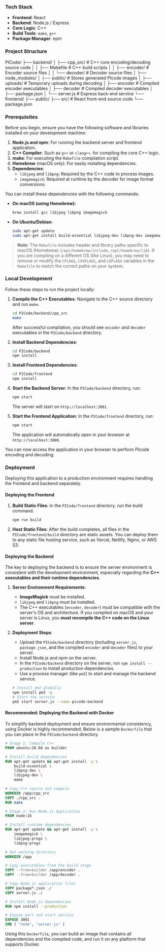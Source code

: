
### Tech Stack

-   **Frontend**: React
-   **Backend**: Node.js / Express
-   **Core Logic**: C++
-   **Build Tools**: `make`, `g++`
-   **Package Manager**: npm

### Project Structure
PICode/
├── backend/
│   ├── cpp_src/          # C++ core encoding/decoding source code
│   │   ├── Makefile      # C++ build scripts
│   │   ├── encoder/      # Encoder source files
│   │   └── decoder/      # Decoder source files
│   ├── node_modules/
│   ├── public/           # Stores generated PIcode images
│   ├── uploads/          # Temporary uploads during decoding
│   ├── encoder           # Compiled encoder executables
│   ├── decoder           # Compiled decoder executables
│   ├── package.json
│   └── server.js         # Express back-end service
└── frontend/
    ├── public/
    ├── src/              # React front-end source code
    └── package.json

### Prerequisites

Before you begin, ensure you have the following software and libraries installed on your development machine:
1.  **Node.js and npm**: For running the backend server and frontend application.
2.  **C++ Compiler**: Such as `g++` or `clang++`, for compiling the core C++ logic.
3.  **make**: For executing the `Makefile` compilation script.
4.  **Homebrew** (macOS only): For easily installing dependencies.
5.  **Dependencies**:
    -   `libjpeg` and `libpng`: Required by the C++ code to process images.
    -   `imagemagick`: Required at runtime by the decoder for image format conversions.

You can install these dependencies with the following commands:
- **On macOS (using Homebrew):**
  ```bash
  brew install gcc libjpeg libpng imagemagick
  ```
- **On Ubuntu/Debian:**
  ```bash
  sudo apt-get update
  sudo apt-get install build-essential libjpeg-dev libpng-dev imagemagick
  ```
> **Note**: The `Makefile` includes header and library paths specific to macOS (Homebrew) (`/opt/homebrew/include`, `/opt/homebrew/lib`). If you are compiling on a different OS (like Linux), you may need to remove or modify the `CFLAGS`, `CXXFLAGS`, and `LDFLAGS` variables in the `Makefile` to match the correct paths on your system.

### Local Development

Follow these steps to run the project locally:
1.  **Compile the C++ Executables**:
    Navigate to the C++ source directory and run `make`.
    ```bash
    cd PICode/backend/cpp_src
    make
    ```
    After successful compilation, you should see `encoder` and `decoder` executables in the `PICode/backend` directory.

2.  **Install Backend Dependencies**:
    ```bash
    cd PICode/backend
    npm install
    ```

3.  **Install Frontend Dependencies**:
    ```bash
    cd PICode/frontend
    npm install
    ```

4.  **Start the Backend Server**:
    In the `PICode/backend` directory, run:
    ```bash
    npm start
    ```
    The server will start on `http://localhost:3001`.

5.  **Start the Frontend Application**:
    In the `PICode/frontend` directory, run:
    ```bash
    npm start
    ```
    The application will automatically open in your browser at `http://localhost:3000`.

You can now access the application in your browser to perform PIcode encoding and decoding.

### Deployment

Deploying this application to a production environment requires handling the frontend and backend separately.

#### Deploying the Frontend

1.  **Build Static Files**: In the `PICode/frontend` directory, run the build command.
    ```bash
    npm run build
    ```
2.  **Host Static Files**: After the build completes, all files in the `PICode/frontend/build` directory are static assets. You can deploy them to any static file hosting service, such as Vercel, Netlify, Nginx, or AWS S3.

#### Deploying the Backend

The key to deploying the backend is to ensure the server environment is consistent with the development environment, especially regarding the **C++ executables and their runtime dependencies**.

1.  **Server Environment Requirements**:
    -   **ImageMagick** must be installed.
    -   `libjpeg` and `libpng` must be installed.
    -   The C++ executables (`encoder`, `decoder`) must be compatible with the server's OS and architecture. If you compiled on macOS and your server is Linux, you **must recompile the C++ code on the Linux server**.

2.  **Deployment Steps**:
    -   Upload the `PICode/backend` directory (including `server.js`, `package.json`, and the compiled `encoder` and `decoder` files) to your server.
    -   Install Node.js and npm on the server.
    -   In the `PICode/backend` directory on the server, run `npm install --production` to install production dependencies.
    -   Use a process manager (like `pm2`) to start and manage the backend service.
      ```bash
      # Install pm2 globally
      npm install pm2 -g
      # Start the service
      pm2 start server.js --name picode-backend
      ```

#### Recommended: Deploying the Backend with Docker

To simplify backend deployment and ensure environmental consistency, using Docker is highly recommended. Below is a sample `Dockerfile` that you can place in the `PICode/backend` directory.

```Dockerfile
# Stage 1: Compile C++
FROM ubuntu:20.04 as builder

# Install build dependencies
RUN apt-get update && apt-get install -y \
    build-essential \
    libpng-dev \
    libjpeg-dev \
    make

# Copy C++ source and compile
WORKDIR /app/cpp_src
COPY ./cpp_src .
RUN make

# Stage 2: Run Node.js Application
FROM node:16

# Install runtime dependencies
RUN apt-get update && apt-get install -y \
    imagemagick \
    libjpeg-progs \
    libpng-progs

# Set working directory
WORKDIR /app

# Copy executables from the build stage
COPY --from=builder /app/encoder .
COPY --from=builder /app/decoder .

# Copy Node.js application files
COPY package*.json ./
COPY server.js ./

# Install Node.js dependencies
RUN npm install --production

# Expose port and start service
EXPOSE 3001
CMD [ "node", "server.js" ]
```

Using this `Dockerfile`, you can build an image that contains all dependencies and the compiled code, and run it on any platform that supports Docker. 
